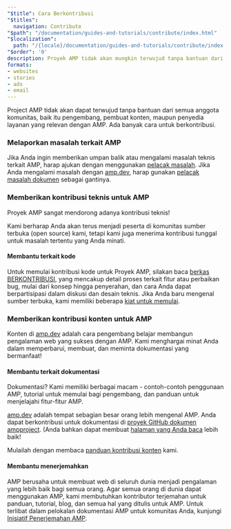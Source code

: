 ```yaml
---
"$title": Cara Berkontribusi
"$titles":
  navigation: Contribute
"$path": "/documentation/guides-and-tutorials/contribute/index.html"
"$localization":
  path: "/{locale}/documentation/guides-and-tutorials/contribute/index.html"
"$order": '0'
description: Proyek AMP tidak akan mungkin terwujud tanpa bantuan dari semua anggota komunitas, baik itu pengembang, pembuat konten, maupun penyedia layanan yang relevan dengan AMP.
formats:
- websites
- stories
- ads
- email
---
```


Project AMP tidak akan dapat terwujud tanpa bantuan dari semua anggota komunitas, baik itu pengembang, pembuat konten, maupun penyedia layanan yang relevan dengan AMP. Ada banyak cara untuk berkontribusi.

### Melaporkan masalah terkait AMP

Jika Anda ingin memberikan umpan balik atau mengalami masalah teknis terkait AMP, harap ajukan dengan menggunakan [pelacak masalah](https://github.com/ampproject/amphtml/issues). Jika Anda mengalami masalah dengan [amp.dev](https://amp.dev), harap gunakan [pelacak masalah dokumen](https://github.com/ampproject/docs/issues) sebagai gantinya.

### Memberikan kontribusi teknis untuk AMP

Proyek AMP sangat mendorong adanya kontribusi teknis!

Kami berharap Anda akan terus menjadi peserta di komunitas sumber terbuka (open source) kami, tetapi kami juga menerima kontribusi tunggal untuk masalah tertentu yang Anda minati.

#### Membantu terkait kode

Untuk memulai kontribusi kode untuk Proyek AMP, silakan baca [berkas BERKONTRIBUSI](https://github.com/ampproject/amphtml/blob/master/CONTRIBUTING.md), yang mencakup detail proses terkait fitur atau perbaikan bug, mulai dari konsep hingga penyerahan, dan cara Anda dapat berpartisipasi dalam diskusi dan desain teknis. Jika Anda baru mengenal sumber terbuka, kami memiliki beberapa [kiat untuk memulai](https://github.com/ampproject/amphtml/blob/master/CONTRIBUTING.md#contributing-code).

### Memberikan kontribusi konten untuk AMP

Konten di [amp.dev](https://amp.dev) adalah cara pengembang belajar membangun pengalaman web yang sukses dengan AMP. Kami menghargai minat Anda dalam memperbarui, membuat, dan meminta dokumentasi yang bermanfaat!

#### Membantu terkait dokumentasi

Dokumentasi? Kami memiliki berbagai macam - contoh-contoh penggunaan AMP, tutorial untuk memulai bagi pengembang, dan panduan untuk menjelajahi fitur-fitur AMP.

[amp.dev](https://amp.dev) adalah tempat sebagian besar orang lebih mengenal AMP. Anda dapat berkontribusi untuk dokumentasi di [proyek GitHub dokumen ampproject](https://github.com/ampproject/docs). (Anda bahkan dapat membuat [halaman yang Anda baca](https://github.com/ampproject/docs/blob/master/content/docs/contribute/contribute.md) lebih baik!

Mulailah dengan membaca [panduan kontribusi konten](contribute-documentation/index.md?format=websites) kami.

#### Membantu menerjemahkan

AMP berusaha untuk membuat web di seluruh dunia menjadi pengalaman yang lebih baik bagi semua orang. Agar semua orang di dunia dapat menggunakan AMP, kami membutuhkan kontributor terjemahan untuk panduan, tutorial, blog, dan semua hal yang ditulis untuk AMP. Untuk terlibat dalam pelokalan dokumentasi AMP untuk komunitas Anda, kunjungi [Inisiatif Penerjemahan AMP](https://github.com/ampproject/docs/blob/master/TRANSLATIONS.md).
